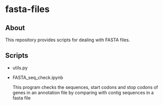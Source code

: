 # fasta-files
## About

This repository provides scripts for dealing with FASTA files.

## Scripts

- utils.py
- FASTA_seq_check.ipynb

  This program checks the sequences, start codons and stop codons of genes in an annotation file by comparing with contig sequences in a fasta file
